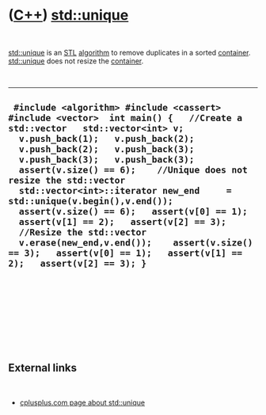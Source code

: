 
 

 

 

 

 

([C++](Cpp.md)) [std::unique](CppUnique.md)
=============================================

 

[std::unique](CppUnique.md) is an [STL](CppStl.md)
[algorithm](CppAlgorithm.md) to remove duplicates in a sorted
[container](CppContainer.md). [std::unique](CppUnique.md) does not
resize the [container](CppContainer.md).

 

  ------------------------------------------------------------------------------------------------------------------------------------------------------------------------------------------------------------------------------------------------------------------------------------------------------------------------------------------------------------------------------------------------------------------------------------------------------------------------------------------------------------------------------------------------------------------------------------------------------------------------------------
  ` #include <algorithm> #include <cassert> #include <vector>  int main() {   //Create a std::vector   std::vector<int> v;   v.push_back(1);   v.push_back(2);   v.push_back(2);   v.push_back(3);   v.push_back(3);   v.push_back(3);    assert(v.size() == 6);    //Unique does not resize the std::vector   std::vector<int>::iterator new_end     = std::unique(v.begin(),v.end());    assert(v.size() == 6);   assert(v[0] == 1);   assert(v[1] == 2);   assert(v[2] == 3);    //Resize the std::vector   v.erase(new_end,v.end());    assert(v.size() == 3);   assert(v[0] == 1);   assert(v[1] == 2);   assert(v[2] == 3); }`
  ------------------------------------------------------------------------------------------------------------------------------------------------------------------------------------------------------------------------------------------------------------------------------------------------------------------------------------------------------------------------------------------------------------------------------------------------------------------------------------------------------------------------------------------------------------------------------------------------------------------------------------

 

 

 

 

 

External links
--------------

 

-   [cplusplus.com page about
    std::unique](http://www.cplusplus.com/reference/algorithm/unique)

 

 

 

 

 

 

